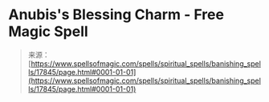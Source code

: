<!--yml
category: 未分类
date: 2024-06-12 18:59:09
-->

# Anubis's Blessing Charm - Free Magic Spell

> 来源：[https://www.spellsofmagic.com/spells/spiritual_spells/banishing_spells/17845/page.html#0001-01-01](https://www.spellsofmagic.com/spells/spiritual_spells/banishing_spells/17845/page.html#0001-01-01)